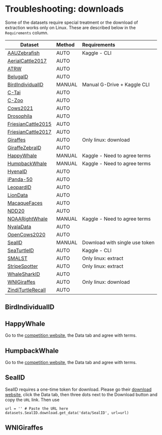 # Troubleshooting: downloads

Some of the datasets require special treatment or the download of extraction works only on Linux. These are described below in the `Requirements` column.

| Dataset                | Method  |             Requirements           |
|------------------------|:-------|:-------------------------------|
| [AAUZebrafish](https://www.kaggle.com/datasets/aalborguniversity/aau-zebrafish-reid)          | AUTO    | Kaggle - CLI                   |
| [AerialCattle2017](https://data.bris.ac.uk/data/dataset/3owflku95bxsx24643cybxu3qh)          | AUTO    |                                |
| [ATRW](https://lila.science/datasets/atrw)                   | AUTO    |                                |
| [BelugaID](https://lila.science/datasets/beluga-id-2022/)              | AUTO    |                                |
| [BirdIndividualID](https://github.com/AndreCFerreira/Bird_individualID)     | MANUAL  | Manual G-Drive + Kaggle CLI    |
| [C-Tai](https://github.com/cvjena/chimpanzee_faces)       | AUTO    |                                |
| [C-Zoo](https://github.com/cvjena/chimpanzee_faces)       | AUTO    |                                |
| [Cows2021](https://data.bris.ac.uk/data/dataset/4vnrca7qw1642qlwxjadp87h7)              | AUTO    |                                |
| [Drosophila](https://github.com/j-schneider/fly_eye)             | AUTO    |                                |
| [FriesianCattle2015](https://data.bris.ac.uk/data/dataset/wurzq71kfm561ljahbwjhx9n3)   | AUTO    |                                |
| [FriesianCattle2017](https://data.bris.ac.uk/data/dataset/2yizcfbkuv4352pzc32n54371r)   | AUTO    |                                |
| [Giraffes](ftp://pbil.univ-lyon1.fr/pub/datasets/miele2021)       | AUTO    | Only linux: download                               |
| [GiraffeZebraID](https://lila.science/datasets/great-zebra-giraffe-id)       | AUTO    |                                |
| [HappyWhale](https://www.kaggle.com/competitions/happy-whale-and-dolphin)             | MANUAL  | Kaggle - Need to agree terms   |
| [HumpbackWhale](https://www.kaggle.com/competitions/humpback-whale-identification)          | MANUAL  | Kaggle - Need to agree terms   |
| [HyenaID](https://lila.science/datasets/hyena-id-2022/)               | AUTO    |                                |
| [iPanda-50](https://github.com/iPandaDateset/iPanda-50)              | AUTO    |                                |
| [LeopardID](https://lila.science/datasets/leopard-id-2022/)             | AUTO    |                                |
| [LionData](https://github.com/tvanzyl/wildlife_reidentification)              | AUTO    |                                |
| [MacaqueFaces](https://github.com/clwitham/MacaqueFaces)          | AUTO    |                                |
| [NDD20](https://doi.org/10.25405/data.ncl.c.4982342)                  | AUTO    |                                |
| [NOAARightWhale](https://www.kaggle.com/c/noaa-right-whale-recognition)        | MANUAL  | Kaggle - Need to agree terms   |
| [NyalaData](https://github.com/tvanzyl/wildlife_reidentification)             | AUTO    |                                |
| [OpenCows2020](https://data.bris.ac.uk/data/dataset/10m32xl88x2b61zlkkgz3fml17)           | AUTO    |                                |
| [SealID](https://doi.org/10.23729/0f4a3296-3b10-40c8-9ad3-0cf00a5a4a53)                 | MANUAL  | Download with single use token |
| [SeaTurtleID](https://www.kaggle.com/datasets/wildlifedatasets/seaturtleid)                 | AUTO    | Kaggle - CLI                   |
| [SMALST](https://github.com/silviazuffi/smalst)                 | AUTO    | Only linux: extract            |
| [StripeSpotter](https://code.google.com/archive/p/stripespotter/downloads)          | AUTO    | Only linux: extract            |
| [WhaleSharkID](https://lila.science/datasets/whale-shark-id)         | AUTO    |                                |
| [WNIGiraffes](https://lila.science/datasets/wni-giraffes)           | AUTO    | Only linux: download          |
| [ZindiTurtleRecall](https://zindi.africa/competitions/turtle-recall-conservation-challenge)    | AUTO    |                                |

## BirdIndividualID

<!---
TODO: finish
-->

## HappyWhale

Go to the [competition website](https://www.kaggle.com/competitions/happy-whale-and-dolphin), the Data tab and agree with terms.

## HumpbackWhale

Go to the [competition website](https://www.kaggle.com/competitions/humpback-whale-identification), the Data tab and agree with terms.

## SealID

SealID requires a one-time token for download. Please go their [download website](https://doi.org/10.23729/0f4a3296-3b10-40c8-9ad3-0cf00a5a4a53), click the Data tab, then three dots next to the Download button and copy the `URL` link. Then use

    url = '' # Paste the URL here
    datasets.SealID.download.get_data('data/SealID', url=url)

## WNIGiraffes

<!---
TODO: finish
-->


